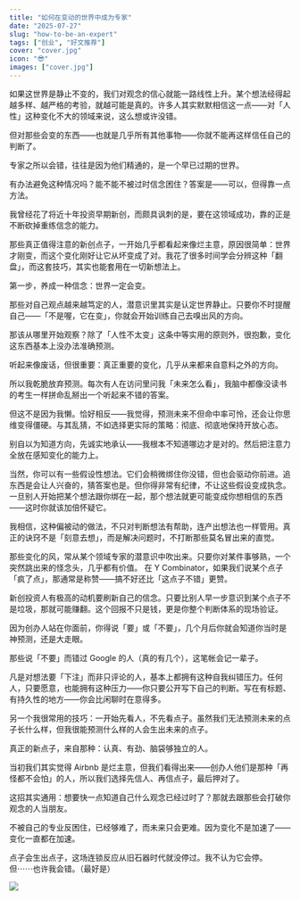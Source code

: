 ```yaml
---
title: "如何在变动的世界中成为专家"
date: "2025-07-27"
slug: "how-to-be-an-expert"
tags: ["创业", "好文推荐"]
cover: "cover.jpg"
icon: "😎"
images: ["cover.jpg"]
---
```

如果这世界是静止不变的，我们对观念的信心就能一路线性上升。某个想法经得起越多样、越严格的考验，就越可能是真的。许多人其实默默相信这一点——对「人性」这种变化不大的领域来说，这么想或许没错。



但对那些会变的东西——也就是几乎所有其他事物——你就不能再这样信任自己的判断了。



专家之所以会错，往往是因为他们精通的，是一个早已过期的世界。



有办法避免这种情况吗？能不能不被过时信念困住？答案是——可以，但得靠一点方法。



我曾经花了将近十年投资早期新创，而颇具讽刺的是，要在这领域成功，靠的正是不断砍掉重练信念的能力。



那些真正值得注意的新创点子，一开始几乎都看起来像烂主意，原因很简单：世界才刚变，而这个变化刚好让它从坏变成了对。我花了很多时间学会分辨这种「翻盘」，而这套技巧，其实也能套用在一切新想法上。



第一步，养成一种信念：世界一定会变。



那些对自己观点越来越笃定的人，潜意识里其实是认定世界静止。只要你不时提醒自己——「不是喔，它在变」，你就会开始训练自己去嗅出风的方向。



那该从哪里开始观察？除了「人性不太变」这条中等实用的原则外，很抱歉，变化这东西基本上没办法准确预测。



听起来像废话，但很重要：真正重要的变化，几乎从来都来自意料之外的方向。



所以我乾脆放弃预测。每次有人在访问里问我「未来怎么看」，我脑中都像没读书的考生一样拼命乱掰出一个听起来不错的答案。



但这不是因为我懒。恰好相反——我觉得，预测未来不但命中率可怜，还会让你思维变得僵硬。与其乱猜，不如选择更实际的策略：彻底、彻底地保持开放心态。



别自以为知道方向，先诚实地承认——我根本不知道哪边才是对的。然后把注意力全放在感知变化的能力上。



当然，你可以有一些假设性想法。它们会稍微绑住你没错，但也会驱动你前进。追东西是会让人兴奋的，猜答案也是。但你得非常有纪律，不让这些假设变成执念。
一旦别人开始把某个想法跟你绑在一起，那个想法就更可能变成你想相信的东西——这时你就该加倍怀疑它。



我相信，这种偏被动的做法，不只对判断想法有帮助，连产出想法也一样管用。真正的诀窍不是「刻意去想」，而是解决问题时，不打断那些莫名冒出来的直觉。



那些变化的风，常从某个领域专家的潜意识中吹出来。只要你对某件事够熟，一个突然跳出来的怪念头，几乎都有价值。
在 Y Combinator，如果我们说某个点子「疯了点」，那通常是称赞——搞不好还比「这点子不错」更赞。



新创投资人有极高的动机要刷新自己的信念。只要比别人早一步意识到某个点子不是垃圾，那就可能赚翻。这个回报不只是钱，更是你整个判断体系的现场验证。



因为创办人站在你面前，你得说「要」或「不要」，几个月后你就会知道你当时是神预测，还是大走眼。



那些说「不要」而错过 Google 的人（真的有几个），这笔帐会记一辈子。



凡是对想法要「下注」而非只评论的人，基本上都拥有这种自我纠错压力。任何人，只要愿意，也能拥有这种压力——你只要公开写下自己的判断。写在有标题、有持久性的地方——你会比闲聊时在意得多。



另一个我很常用的技巧：一开始先看人，不先看点子。虽然我们无法预测未来的点子长什么样，但我很能预测什么样的人会生出未来的点子。



真正的新点子，来自那种：认真、有劲、脑袋够独立的人。



当初我们其实觉得 Airbnb 是烂主意，但我们看得出来——创办人他们是那种「再怪都不会怕」的人，所以我们选择先信人、再信点子，最后押对了。



这招其实通用：想要快一点知道自己什么观念已经过时了？那就去跟那些会打破你观念的人当朋友。



不被自己的专业反困住，已经够难了，而未来只会更难。因为变化不是加速了——变化一直都在加速。



点子会生出点子，这场连锁反应从旧石器时代就没停过。我不认为它会停。
但⋯⋯也许我会错。（最好是）




![](https://prod-files-secure.s3.us-west-2.amazonaws.com/112d0858-5090-4d34-a606-b75eb8d65fd2/46476355-9cf3-4e99-9b7a-3531bc426380/1000202064.png?X-Amz-Algorithm=AWS4-HMAC-SHA256&X-Amz-Content-Sha256=UNSIGNED-PAYLOAD&X-Amz-Credential=ASIAZI2LB466VV5NFDIL%2F20250821%2Fus-west-2%2Fs3%2Faws4_request&X-Amz-Date=20250821T194254Z&X-Amz-Expires=3600&X-Amz-Security-Token=IQoJb3JpZ2luX2VjEKz%2F%2F%2F%2F%2F%2F%2F%2F%2F%2FwEaCXVzLXdlc3QtMiJHMEUCIDwyhWwPffqPodoI0MvocoOJl23Uwv5%2FkIWzR4CaHtafAiEAlYFDGxGjrtCee6cnRW05yWDTDzmF3uibfeJkeOmqLJYqiAQI9f%2F%2F%2F%2F%2F%2F%2F%2F%2F%2FARAAGgw2Mzc0MjMxODM4MDUiDK4HuxfcjSj%2F%2Br1tFyrcA8CYxzg4noyQLOlVVrDdaWBCxjHWx5LXN922O%2FKdN6BLQApyGBTIjsx8OI47q0gedi%2FffpYRwowOBxx1Tw5QPizowIGP9O8%2BnhIOHJwaNvmdwhOs8AOqW9eOPQkC%2FVCenyuTRY8A8%2BgSeFFwP6IQ%2F3efp7X151%2FMYRybPbbjYmhlUI%2B%2FikYG%2FMM%2FWDfoAPXEgz4PRnEh6kSJ3PhZW6c0QNwShkOgjQpe%2F2uAzKKjwEWQuSD8BvOdiE%2FEiel%2FhCcIfjtC1dJq7bkpAL2q6OJfu%2Bgwt4OO9KJ8FhFyzGPuT6ILj6ZuLYkZybITGj438UfgAVuLn52RIg%2Fi0RIC8gwOjxsmcJDbx0U%2FSGGm1m95GkGfK8OMYjgEObAUHXoKXWiVQk8Qdrxe5t58hS%2BYqJH4hDq869G4ele4Z4GqV0QYGSd8PtbS2CsVu2FsBF56R7amgWR8I6Vjk1%2FZBVevN8AG8oSeC0CFu2JIW%2FQGtr5SlsyJxaE23QfoDh96BZeJt8yTQetR%2FFHgeWp1vw17mlo7GiAG%2BOkSf3IQh26o%2FldpLZnHRej%2FpwSR%2Bm9z2oimw8rPE4N48cSEidc8AbuM7Cg%2FRNExHTKTvFQK4PTlwFoQALZFr1kfU0VWlk7ix7mjMKXmncUGOqUBx%2FRhVfLZZ9u0C9fbFrv8BCGFEy4dmYH0wVwB2nmewQl75ab%2BfhMBakoeA9l9cRn3JAI%2BAYs2DshoCZQVSRmrWjz6It%2BflveqZsz3cjmsTqQ6QiyN8W8gSYGz0sa2kbDYXFuOgoQ3vZ%2Fep%2FGD60I9hSxGt7o7dJpNrte924%2F9uO7AlpNR8FMlsPjSJQZ3NbFVZJ4eLjFZQ5d%2BamCoa1uwO7L26GoW&X-Amz-Signature=52ce6d63348c98440c806ae2e995a9b601e8c8dca9cff0682b28a513bdae9ea2&X-Amz-SignedHeaders=host&x-amz-checksum-mode=ENABLED&x-id=GetObject)

